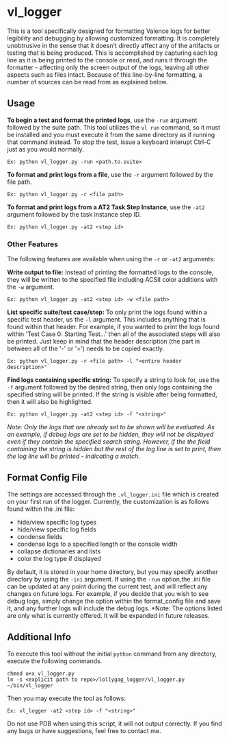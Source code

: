 # vl_logger
This is a tool specifically designed for formatting Valence logs for better legibility and debugging by allowing customized formatting. It is completely unobtrusive in the sense that it doesn't directly affect any of the artifacts or testing that is being produced. This is accomplished by capturing each log line as it is being printed to the console or read, and runs it through the formatter - affecting only the screen output of the logs, leaving all other aspects such as files intact. Because of this line-by-line formatting, a number of sources can be read from as explained below.

## Usage
**To begin a test and format the printed logs**, use the `-run` argument followed by the suite path. This tool utilizes the `vl run` command, so it must be installed and you must execute it from the same directory as if running that command instead. To stop the test, issue a keyboard interupt Ctrl-C just as you would normally.
```
Ex: python vl_logger.py -run <path.to.suite>
```
**To format and print logs from a file**, use the `-r` argument followed by the file path.
```
Ex: python vl_logger.py -r <file path>
```
**To format and print logs from a AT2 Task Step Instance**, use the `-at2` argument followed by the task instance step ID.
```
Ex: python vl_logger.py -at2 <step id>
```
### Other Features
The following features are available when using the `-r` or `-at2` arguments:

**Write output to file:** Instead of printing the formatted logs to the console, they will be written to the specified file including ACSII color additions with the `-w` argument.
```
Ex: python vl_logger.py -at2 <step id> -w <file path>
```
**List specific suite/test case/step:** To only print the logs found within a specific test header, us the `-l` argument. This includes anything that is found within that header. For example, if you wanted to print the logs found within 'Test Case 0: Starting Test...' then all of the associated steps will also be printed. Just keep in mind that the header description (the part in between all of the '-' or '=') needs to be copied exactly.
```
Ex: python vl_logger.py -r <file path> -l "<entire header description>"
```
**Find logs containing specific string:** To specify a string to look for, use the `-f` argument followed by the desired string, then only logs containing the specified string will be printed. If the string is visible after being formatted, then it will also be highlighted. 
```
Ex: python vl_logger.py -at2 <step id> -f "<string>"
```
*Note: Only the logs that are already set to be shown will be evaluated. As an example, if debug logs are set to be hidden, they will not be displayed even if they contain the specified search string. However, if the the field containing the string is hidden but the rest of the log line is set to print, then the log line will be printed - indicating a match.*


## Format Config File
The settings are accessed through the `.vl_logger.ini` file which is created on your first run of the logger. Currently, the customization is as follows found within the .ini file:
 - hide/view specific log types
 - hide/view specific log fields
 - condense fields
 - condense logs to a specified length or the console width
 - collapse dictionaries and lists
 - color the log type if displayed

By default, it is stored in your home directory, but you may specify another directory by using the `-ini` argument. If using the `-run` option,the .ini file can be updated at any point during the current test, and will reflect any changes on future logs. For example, if you decide that you wish to see debug logs, simply change the option within the format_config file and save it, and any further logs will include the debug logs.
*Note: The options listed are only what is currently offered. It will be expanded in future releases.

## Additional Info
To execute this tool without the initial `python` command from any directory, execute the following commands.
```
chmod u+x vl_logger.py
ln -s <explicit path to repo>/lollygag_logger/vl_logger.py ~/bin/vl_logger
```
Then you may execute the tool as follows:
```
Ex: vl_logger -at2 <step id> -f "<string>"
```
Do not use PDB when using this script, it will not output correctly.
If you find any bugs or have suggestions, feel free to contact me.
